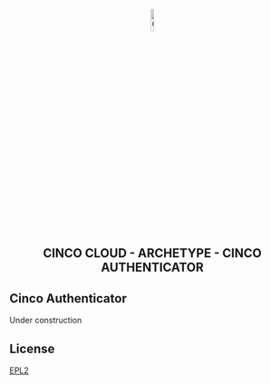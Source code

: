 <div align='center'>

<br />

<img src="https://gitlab.com/scce/cinco-cloud/-/raw/main/docs/vuepress/src/.vuepress/public/assets/cinco_cloud_logo.png" width="10%" alt="Cinco Cloud Logo" />

<h2>CINCO CLOUD - ARCHETYPE - CINCO AUTHENTICATOR</h2>


</div>

## Cinco Authenticator

Under construction

## License

[EPL2](https://www.eclipse.org/legal/epl-2.0/)
